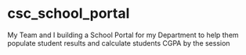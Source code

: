 # csc_school_portal
My Team and I building a School Portal for my Department to help them populate student results and calculate students CGPA by the session
